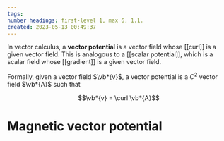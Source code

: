 ```yaml
---
tags:
number headings: first-level 1, max 6, 1.1.
created: 2023-05-13 00:49:37
---
```


In vector calculus, a **vector potential** is a vector field whose [[curl]] is a given vector field. This is analogous to a [[scalar potential]], which is a scalar field whose [[gradient]] is a given vector field.

Formally, given a vector field $\vb*{v}$, a vector potential is a $C^{2}$ vector field $\vb*{A}$ such that

$$\vb*{v} = \curl \vb*{A}$$

# Magnetic vector potential